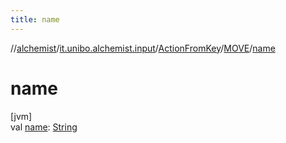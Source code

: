 ```yaml
---
title: name
---
```

//[alchemist](../../../../index.html)/[it.unibo.alchemist.input](../../index.html)/[ActionFromKey](../index.html)/[MOVE](index.html)/[name](name.html)



# name



[jvm]\
val [name](name.html): [String](https://kotlinlang.org/api/latest/jvm/stdlib/kotlin/-string/index.html)




